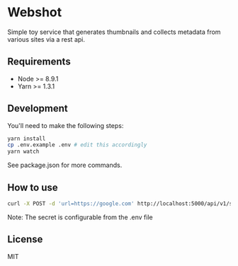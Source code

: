 # Webshot

Simple toy service that generates thumbnails and collects metadata
from various sites via a rest api.

## Requirements
- Node >= 8.9.1
- Yarn >= 1.3.1

## Development
You'll need to make the following steps:
```bash
yarn install
cp .env.example .env # edit this accordingly
yarn watch
```
See package.json for more commands.

## How to use
```bash
curl -X POST -d 'url=https://google.com' http://localhost:5000/api/v1/screenshot?secret=secret
```
Note: The secret is configurable from the .env file

## License
MIT

